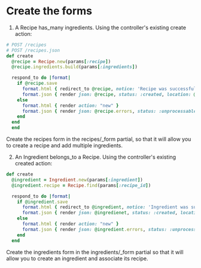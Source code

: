 # Create the forms

1. A Recipe has_many ingredients. Using the controller's existing create action:

```ruby
# POST /recipes
# POST /recipes.json
def create
  @recipe = Recipe.new(params[:recipe])
  @recipe.ingredients.build(params[:ingredients])

  respond_to do |format|
    if @recipe.save
      format.html { redirect_to @recipe, notice: 'Recipe was successfully created.' }
      format.json { render json: @recipe, status: :created, location: @recipe }
    else
      format.html { render action: "new" }
      format.json { render json: @recipe.errors, status: :unprocessable_entity }
    end
  end
  end
```

Create the recipes form in the recipes/_form partial, so that it will allow you to create a recipe and add multiple ingredients.

2. An Ingredient belongs_to a Recipe. Using the controller's existing created action:

```ruby
def create
  @ingredient = Ingredient.new(params[:ingredient])
  @ingredient.recipe = Recipe.find(params[:recipe_id])

  respond_to do |format|
    if @ingredient.save
      format.html { redirect_to @ingredient, notice: 'Ingredient was successfully created.' }
      format.json { render json: @ingredienet, status: :created, location: @ingredient }
    else
      format.html { render action: "new" }
      format.json { render json: @ingredient.errors, status: :unprocessable_entity }
    end
  end
```

Create the ingredients form in the ingredients/_form partial so that it will allow you to create an ingredient and associate its recipe.